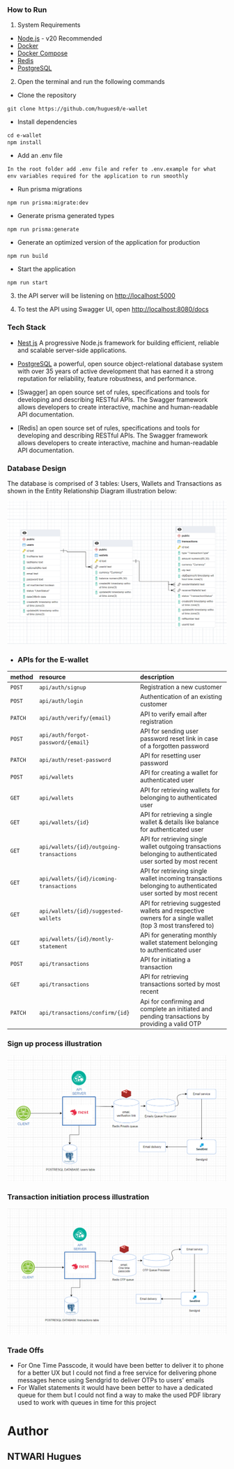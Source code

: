 
### How to Run

1. System Requirements 

- [Node.js](https://nodejs.org/en/) - v20 Recommended
- [Docker](https://docs.docker.com/install/) 
- [Docker Compose](https://docs.docker.com/compose/install/) 
- [Redis](https://redis.io/docs/latest/operate/oss_and_stack/install/install-redis/) 
- [PostgreSQL](https://www.postgresql.org/) 

2. Open the terminal and run the following commands 

- Clone the repository

```
git clone https://github.com/hugues0/e-wallet
```

- Install dependencies

```
cd e-wallet
npm install
```

- Add an .env file

```
In the root folder add .env file and refer to .env.example for what env variables required for the application to run smoothly
```

- Run prisma migrations

```
npm run prisma:migrate:dev
```

- Generate prisma generated types

```
npm run prisma:generate
```

-  Generate an optimized version of the  application for production 

```
npm run build
```

-  Start the application 

```
npm run start
```

3. the API server will be listening on [http://localhost:5000](http://localhost:5000)

4. To test the API using Swagger UI, open [http://localhost:8080/docs](http://localhost:5000/api-docs)


### Tech Stack 

  - [Nest js](https://nestjs.com/) A progressive Node.js framework for building efficient, reliable and scalable server-side applications.

  - [PostgreSQL](https://www.postgresql.org/) a powerful, open source object-relational database system with over 35 years of active development that has earned it a strong reputation for reliability, feature robustness, and performance.
 
  - [Swagger] an open source set of rules, specifications and tools for developing and describing RESTful APIs. The Swagger framework allows developers to create interactive, machine and human-readable API documentation.

   - [Redis] an open source set of rules, specifications and tools for developing and describing RESTful APIs. The Swagger framework allows developers to create interactive, machine and human-readable API documentation.


### Database Design

The database is comprised of 3 tables: Users, Wallets and Transactions as shown in the Entity Relationship Diagram illustration below:

 ![Tekana E-wallet ERD](./images/erd.png)

- ### APIs for the E-wallet

   

| method             | resource         | description                                                                                    |
|:-------------------|:-----------------|:-----------------------------------------------------------------------------------------------|
| `POST`             | `api/auth/signup`         | Registration a new customer                                      |
| `POST`             | `api/auth/login`     | Authentication of an existing customer                   |
| `PATCH`             | `api/auth/verify/{email}`     | API to verify email after registration                   |
| `POST`             | `api/auth/forgot-password/{email}`     | API for sending user password reset link in case of a forgotten password                   |
| `PATCH`             | `api/auth/reset-password`     | API for resetting user password              |
| `POST`             | `api/wallets`     | API for creating a wallet for authenticated user             |
| `GET`             | `api/wallets`     | API for retrieving wallets for belonging to authenticated user             |
| `GET`             | `api/wallets/{id}`     | API for retrieving a single wallet & details like balance for authenticated user             |
| `GET`             | `api/wallets/{id}/outgoing-transactions`     | API for retrieving single wallet outgoing transactions belonging to authenticated user sorted by most recent           |
| `GET`             | `api/wallets/{id}/icoming-transactions`     | API for retrieving single wallet incoming transactions belonging to authenticated user  sorted by most recent           |
| `GET`             | `api/wallets/{id}/suggested-wallets`     | API for retrieving suggested wallets and respective owners for a single wallet (top 3 most transfered to)             |
| `GET`             | `api/wallets/{id}/montly-statement`     | APi for generating monthly wallet statement belonging to authenticated user             |
| `POST`             | `api/transactions`     | API for initiating a transaction             |
| `GET`             | `api/transactions`     | API for retrieving transactions sorted by most recent             |
| `PATCH`             | `api/transactions/confirm/{id}`     | Api for confirming and complete an initiated and pending transactions by providing a valid OTP             |


### Sign up process illustration

 ![Tekana E-wallet ERD](./images/signup.png)

### Transaction initiation process illustration

 ![Tekana E-wallet ERD](./images/transaction.png)

### Trade Offs

  - For One Time Passcode, it would have been better to deliver it to phone for a better UX but I could not find a free service for delivering phone messages hence using Sendgrid to deliver OTPs to users' emails
  - For Wallet statements it would have been better to have a dedicated queue for them but I could not find a way to make the used PDF library used to work with queues in time for this project

  
# **Author**

## **NTWARI Hugues**

